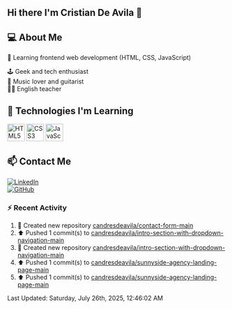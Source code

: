 ## Hi there I'm Cristian De Avila 👋

## 💻 About Me  
🎯 Learning frontend web development (HTML, CSS, JavaScript) 

🕹️ Geek and tech enthusiast   
🎸 Music lover and guitarist  
🧑‍🏫 English teacher  

## 🚀 Technologies I'm Learning  
<p align="left">
  <img src="https://cdn.jsdelivr.net/gh/devicons/devicon/icons/html5/html5-original.svg" alt="HTML5" width="40" height="40"/>
  <img src="https://cdn.jsdelivr.net/gh/devicons/devicon/icons/css3/css3-original.svg" alt="CSS3" width="40" height="40"/>
  <img src="https://cdn.jsdelivr.net/gh/devicons/devicon/icons/javascript/javascript-original.svg" alt="JavaScript" width="40" height="40"/>
</p>

## 📫 Contact Me  
[![LinkedIn](https://img.shields.io/badge/LinkedIn-0077B5?style=for-the-badge&logo=linkedin&logoColor=white)](https://www.linkedin.com/in/cristiandeavilacd/)  
[![GitHub](https://img.shields.io/badge/GitHub-181717?style=for-the-badge&logo=github&logoColor=white)](https://github.com/candresdeavila)  

### :zap: Recent Activity
<!--RECENT_ACTIVITY:start-->
1. 📔 Created new repository [candresdeavila/contact-form-main](https://github.com/candresdeavila/contact-form-main)<br>
2. ⬆️ Pushed 1 commit(s) to [candresdeavila/intro-section-with-dropdown-navigation-main](https://github.com/candresdeavila/intro-section-with-dropdown-navigation-main)<br>
3. 📔 Created new repository [candresdeavila/intro-section-with-dropdown-navigation-main](https://github.com/candresdeavila/intro-section-with-dropdown-navigation-main)<br>
4. ⬆️ Pushed 1 commit(s) to [candresdeavila/sunnyside-agency-landing-page-main](https://github.com/candresdeavila/sunnyside-agency-landing-page-main)<br>
5. ⬆️ Pushed 1 commit(s) to [candresdeavila/sunnyside-agency-landing-page-main](https://github.com/candresdeavila/sunnyside-agency-landing-page-main)<br>
<!--RECENT_ACTIVITY:end-->
<!--RECENT_ACTIVITY:last_update-->
Last Updated: Saturday, July 26th, 2025, 12:46:02 AM
<!--RECENT_ACTIVITY:last_update_end-->
